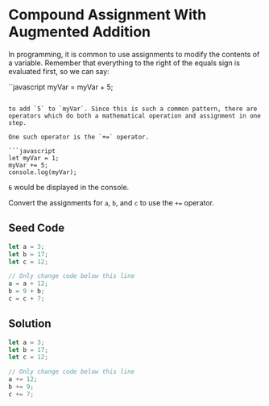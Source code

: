 # Compound Assignment With Augmented Addition

In programming, it is common to use assignments to modify the contents of a variable. Remember that everything to the right of the equals sign is evaluated first, so we can say:

``javascript
myVar = myVar + 5;
```

to add `5` to `myVar`. Since this is such a common pattern, there are operators which do both a mathematical operation and assignment in one step.

One such operator is the `+=` operator.

```javascript
let myVar = 1;
myVar += 5;
console.log(myVar);
```

`6` would be displayed in the console.

Convert the assignments for `a`, `b`, and `c` to use the `+=` operator.

## Seed Code

```javascript
let a = 3;
let b = 17;
let c = 12;

// Only change code below this line
a = a + 12;
b = 9 + b;
c = c + 7;
```

## Solution
```javascript
let a = 3;
let b = 17;
let c = 12;

// Only change code below this line
a += 12;
b += 9;
c += 7;
```